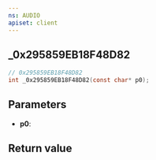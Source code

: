 ```yaml
---
ns: AUDIO
apiset: client
---
```

## _0x295859EB18F48D82

```c
// 0x295859EB18F48D82
int _0x295859EB18F48D82(const char* p0);
```


## Parameters
* **p0**:

## Return value

